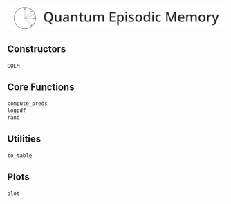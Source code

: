 #
<img src="https://raw.githubusercontent.com/itsdfish/QuantumEpisodicMemory.jl/refs/heads/main/docs/logo/logo_readme.png" alt="drawing" width="900"/>

## Constructors
```@docs
GQEM
```

## Core Functions

```@docs
compute_preds
logpdf
rand
```

## Utilities 

```@docs
to_table
```

## Plots

```@docs
plot
```